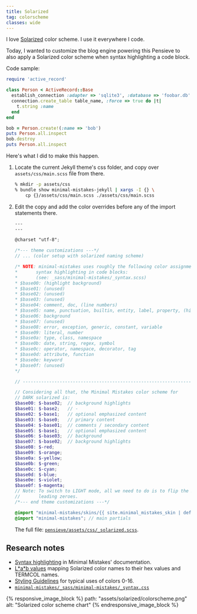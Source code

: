 ```yaml
---
title: Solarized
tag: colorscheme
classes: wide
---
```


I love [Solarized](https://ethanschoonover.com/solarized/) color scheme. I use
it everywhere I code.

Today, I wanted to customize the blog engine powering this Pensieve to also
apply a Solarized color scheme when syntax highlighting a code block.

Code sample:

```ruby
require 'active_record'

class Person < ActiveRecord::Base
  establish_connection :adapter => 'sqlite3', :database => 'foobar.db'
  connection.create_table table_name, :force => true do |t|
    t.string :name
  end
end

bob = Person.create!(:name => 'bob')
puts Person.all.inspect
bob.destroy
puts Person.all.inspect
```

Here's what I did to make this happen.

1.  Locate the current Jekyll theme's css folder, and copy over
    `assets/css/main.scss` file from there.

    ```sh
    % mkdir -p assets/css
    % bundle show minimal-mistakes-jekyll | xargs -I {} \
        cp {}/assets/css/main.scss ./assets/css/main.scss
    ```

1.  Edit the copy and add the color overrides before any of the import
    statements there.

    ```scss
    ---
    ---

    @charset "utf-8";

    /*--- theme customizations ---*/
    // ... (color setup with solarized naming scheme)

    /* NOTE: minimal-mistakes uses roughly the following color assignments for
    *       syntax highlighting in code blocks:
    *       (see: _sass/minimal-mistakes/_syntax.scss)
    * $base00: (highlight background)
    * $base01: (unused)
    * $base02: (unused)
    * $base03: (unused)
    * $base04: comment, doc, (line numbers)
    * $base05: name, punctuation, builtin, entity, label, property, (highlight)
    * $base06: background
    * $base07: (unused)
    * $base08: error, exception, generic, constant, variable
    * $base09: literal, number
    * $base0a: type, class, namespace
    * $base0b: date, string, regex, symbol
    * $base0c: operator, namespace, decorator, tag
    * $base0d: attribute, function
    * $base0e: keyword
    * $base0f: (unused)
    */

    // ----------------------------------------------------------------------------

    // Considering all that, the Minimal Mistakes color scheme for
    // DARK solarized is:
    $base00: $-base02;  // background highlights
    $base01: $-base2;   // -
    $base02: $-base1;   // optional emphasized content
    $base03: $-base0;   // primary content
    $base04: $-base01;  // comments / secondary content
    $base05: $-base1;   // optional emphasized content
    $base06: $-base03;  // background
    $base07: $-base02;  // background highlights
    $base08: $-red;
    $base09: $-orange;
    $base0a: $-yellow;
    $base0b: $-green;
    $base0c: $-cyan;
    $base0d: $-blue;
    $base0e: $-violet;
    $base0f: $-magenta;
    // Note: To switch to LIGHT mode, all we need to do is to flip the $-baseXX
    //       leading zeroes.
    /*--- end theme customizations ---*/

    @import "minimal-mistakes/skins/{{ site.minimal_mistakes_skin | default: 'default' }}"; // skin
    @import "minimal-mistakes"; // main partials
    ```

    The full file:
    [`pensieve/assets/css/_solarized.scss`](https://github.com/santoso-wijaya/pensieve/blob/ff0be3be6a0930c5dacbac86d69980533bec201a/assets/css/_solarized.scss).

## Research notes

*   [Syntax highlighting](https://mmistakes.github.io/minimal-mistakes/docs/stylesheets/#syntax-highlighting)
in Minimal Mistakes' documentation.
*   [L\*a\*b values](https://github.com/altercation/solarized/tree/master/vim-colors-solarized#the-values)
    mapping Solarized color names to their hex values and TERMCOL names.
*   [Styling Guidelines](https://github.com/chriskempson/base16/blob/main/styling.md#styling-guidelines)
    for typical uses of colors 0-16.
*   [`minimal-mistakes/_sass/minimal-mistakes/_syntax.css`](https://github.com/mmistakes/minimal-mistakes/blob/8a67ce8e41ec850f2d7c373aa47739b2abfee6f1/_sass/minimal-mistakes/_syntax.scss)

{% responsive_image_block %}
  path: "assets/solarized/colorscheme.png"
  alt: "Solarized color scheme chart"
{% endresponsive_image_block %}
